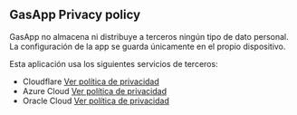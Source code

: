## GasApp Privacy policy

GasApp no almacena ni distribuye a terceros ningún tipo de dato personal. La configuración de la app se guarda únicamente en el propio dispositivo.

Esta aplicación usa los siguientes servicios de terceros:
- Cloudflare [Ver política de privacidad](https://www.cloudflare.com/es-es/privacypolicy/)
- Azure Cloud [Ver política de privacidad](https://azure.microsoft.com/en-us/overview/trusted-cloud/privacy/)
- Oracle Cloud [Ver política de privacidad](https://www.oracle.com/legal/privacy/privacy-policy.html)
